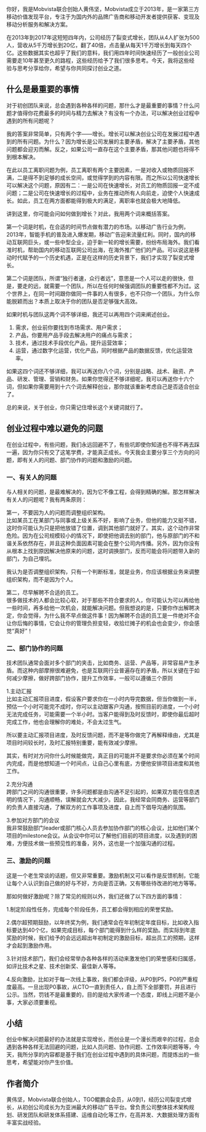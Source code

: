 你好，我是Mobvista联合创始人黄伟坚，Mobvista成立于2013年，是一家第三方移动价值发现平台，专注于为国内外的品牌广告商和移动开发者提供获客、变现及移动分析服务和解决方案。

在2013年到2017年这短短四年内，公司经历了裂变式增长，团队从4人扩张为500人，营收从5千万增长到20亿，翻了40倍，点击量从每天1千万增长到每天四个亿。这些数据其实也超乎了我们的意料，我们用四年时间快速经历了一般创业公司需要走10年甚至更久的路程，这些经历给予了我们很多思考。今天，我将这些经验与思考分享给你，希望与你共同探讨创业之道。

## 什么是最重要的事情

对于初创团队来说，总会遇到各种各样的问题，那什么才是最重要的事情？什么问题才值得你花费最多的时间与精力去解决？有没有一个办法，可以解决创业过程中遇到的所有问题呢？

我的答案非常简单，只有两个字——增长。增长可以解决创业公司在发展过程中遇到的所有问题。为什么？因为增长是公司发展的主要矛盾，解决了主要矛盾，其他问题都会迎刃而解。反之，如果公司一直存在这个主要矛盾，那其他问题也将得不到根本解决。

在此以员工离职问题为例，员工离职有两个主要因素，一是对收入或物质回报不满，二是得不到足够的成长空间，或觉得学到的内容有限。而之所以公司快速增长可以解决这个问题，原因有二：一是公司在快速增长，对员工的物质回报一定不成问题；二是公司在快速增长的过程中，业务在推动所有人向前走，迫使个人快速成长。如此，员工在两方面都能得到极大的满足，离职率也就会极大地降低。

讲到这里，你可能会问如何做到增长？对此，我用两个词来概括答案。

第一个词是时机，在合适的时间节点做有潜力的市场。以移动广告行业为例，2013年，智能手机的普及进入爆发期，移动广告迎来流量红利。同时，国内的移动互联网巨头，或一些中型企业，迫于新一轮的增长需要，纷纷布局海外。我们看准时机，帮助国内的移动互联网公司出海，在海外推广他们的产品。可以说这是移动时代赋予的一个历史机遇，正是在这样的历史背景下，我们才实现了裂变式增长。

第二个词是团队，所谓“独行者速，众行者远”，意思是一个人可以走的很快，但是，要走的远，就需要一个团队，所以在任何时候强调团队的重要性都不为过。这个世界上，在同一时间跟你做同一件事的人有很多，也不只你一个团队，为什么你能脱颖而出？本质上取决于你的团队是否足够强大高效。

如果时机与团队这两个词不够详细，我还可以再用四个词来阐述创业。

1. 需求，创业前你要找到市场需求、用户需求；
2. 产品，你要用产品手段去解决用户的痛点与需求；
3. 技术，通过技术手段优化产品，提升运营效率；
4. 运营，通过数字化运营，优化产品，同时根据产品的数据反馈，优化运营效率。

如果这四个词还不够详细，我可以再送你八个词，分别是战略、战术、融资、产品、研发、管理、营销和财务。如果你觉得还不够详细呢，我可以再送你十六个词，但如果你需要用到十六个词去解释创业，那你就该重新考虑自己是否适合创业了。

总的来说，关于创业，你只需记住增长这个关键词就行了。

## 创业过程中难以避免的问题

在创业过程中，有些问题，我们永远回避不了，有些坑即使你知道也不得不再去踩一遍，因为你只有交了这笔学费，才能真正成长。今天我会主要分享三个方向的问题，即有关人的问题、部门协作的问题和激励的问题。

### 一、有关人的问题

与人相关的问题，是最难解决的，因为它不像工程，会得到精确的解。那怎样解决有关人的问题呢？我有两条原则：

第一，不要因为人的问题而调整组织架构。  
比如某员工在某部门与同事或上级关系不好，影响了业务，但他的能力又挺不错，这时你可能认为只是把他放错了位置，调到其他部门就好了。其实，这个动作非常危险。因为在公司规模较小的情况下，即使把他调去别的部门，他与原部门的不和谐关系依然存在，并且这种负面因素可能会在整个公司内传播。另外，因为你没有从根本上找到原因解决他原来的问题，这时调换部门，反而可能会将问题带入新的部门，为自己埋坑。

我认为是否调整组织架构，只有一个判断标准，就是业务，你应该根据业务来调整组织架构，而不是因为个人。

第二，尽早解聘不合适的员工。  
很多做技术的人都会比较心软，对于那些不符合要求的人，你可能认为可以再给他一些时间，再多给他一次机会，就能解决问题。但我想说的是，只要你作出解聘决定，你会觉得，为什么我不早点做这件事！因为解聘不合适的员工是一件绝对不会让你后悔的事情，它会让你的管理负担变轻，收拾烂摊子的机会也会变少，你会感觉“真好”！

### 二、部门协作的问题

技术团队通常会面对多个部门的夹击，比如商务、运营、产品等，非常容易产生矛盾。而这种内部摩擦很难避免，也是互联网行业普遍存在的矛盾，所以关键在于如何减少摩擦，做好跨部门协作，提升工作效率，一般可以遵循三个原则

1.主动汇报  
比如主动汇报项目进度，假设客户要求你在一小时内导完数据，但当你做到一半，预估一个小时可能完不成时，你可以主动跟客户沟通，按照目前的进度，一个小时无法完成任务，可能需要一个半小时。当客户能得到及时反馈时，即使你最后超时完成工作，他也会理解你的难处，不会太过生气。

所以要主动汇报项目进度，及时反馈问题，而不是等你做完了再解释缘由，尤其是项目时间较长时，及时汇报特别重要，能有效减少摩擦。

其实，有时对方问你什么时候能做完，真正目的可能并不是要求你必须在某个时间内完成，而是他想知道一个时间点，让自己心里有底，方便他安排项目进度和其他工作。

2.充分沟通  
跨部门之间的沟通很重要，许多问题都是由沟通不足引起的，如果双方能在信息透明的情况下，沟通顺畅，误解就会大大减少。因此，我经常会同商务、运营等部门的负责人直接沟通，了解双方的工作事项及进度，自上而下倡导沟通的氛围。

3.参加对方部门的会议  
我非常鼓励部门leader或部门核心人员去参加协作部门的核心会议，比如他们某个项目的milestone会议。从会议中你可以了解他们目前的项目进度，以及遇到的困难，方便技术做一些预见性的准备，另外，这也是一个加强沟通的过程。

### 三、激励的问题

这是一个老生常谈的话题，但又非常重要。激励机制又可以看作是反馈机制，它能让每个人认识到自己做的好与不好，方向是否正确，又有哪些待改进的地方等等。

那如何做好激励呢？除了常见的规则以外，我们还做了以下四方面的事情：

1.制定阶段性任务，完成每个阶段任务，员工都会得到相应的荣誉奖励。

2.偶尔超预期鼓励，以年终奖为例，我们通常会在年初制定年度目标，比如收入指标要达到40个亿，如果完成目标，每个部门能得到什么样的奖励。而实际到年底奖励的时候，我们给予的会远远超出年初制定的激励目标，超出员工的预期，这样才会起到激励作用。

3.针对技术部门，我们会经常举办各种各样的活动来激发他们的荣誉感和归属感，如评比技术之星、技术创新奖、最佳新人等等。

4.反向激励，比如对于每一次线上事故，我们都会评级，从P0到P5，P0的严重程度最高。一旦出现P0事故，从CTO一直到责任人，自上而下全部要罚，并且进行公示。当然，罚钱不是最重要的，目的是给大家传递一个态度，即线上问题不是小事，大家必须要重视。

## 小结

创业中解决问题最好的办法就是实现增长，而创业是一个漫长而艰辛的过程，总会遇到各种各样无法回避的问题，比如人员问题、协作问题、工作效率问题等等，今天，我所分享的内容都是基于我们在创业过程中遇到的具体问题，而提炼出的一些思考，希望能对你产生价值。

## 作者简介

黄伟坚，Mobvista联合创始人，TGO鲲鹏会会员，从0到1，经历公司裂变式增长，从初创公司成长为为亚洲最大的移动广告平台。曾负责公司整体技术架构规划、研发团队和研发体系搭建、运维自动化等工作，在高并发、大数据处理方面有丰富实战经验。